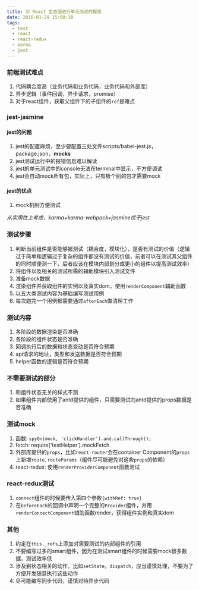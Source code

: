 ```yaml
---
title: 对 React 生态圈进行单元测试的探索
date: 2016-01-29 15:00:38
tags: 
  - test
  - react
  - react-redux
  - karma
  - jest
---
```


### 前端测试难点

1. 代码耦合度高（业务代码和业务代码，业务代码和外部库）
2. 异步逻辑（事件回调，异步请求，promise）
3. 对于react组件，获取父组件下的子组件的`ref`是难点

### jest-jasmine

#### jest的问题

1. jest的配置麻烦，至少要配置三处文件scripts/babel-jest.js，package.json，__mocks__
2. jest测试运行中的报错信息难以解读
3. jest的单元测试中的console无法在terminal中显示，不方便调试
4. jest会自动mock所有包，实际上，只有极个别的包才需要mock

#### jest的优点

1. mock机制方便测试

*从实用性上考虑，karma+karma-webpack+jasmine优于jest*

### 测试步骤

1. 判断当前组件是否能够被测试（耦合度，模块化），是否有测试的价值（逻辑过于简单和逻辑过于复杂的组件都没有测试的价值，前者可以在测试其父组件的同时顺便测一下，后者应该在模块内部划分成更小的组件以提高测试效率）
2. 将组件以及相关的测试所需的辅助模块引入测试文件
3. 准备mock数据
4. 渲染组件并获取组件的实例以及真实dom，使用`renderComponent`辅助函数
5. 以五大类测试内容为基础编写测试用例
6. 每次跑完一个用例都需要通过`afterEach`做清理工作

### 测试内容

1. 各阶段的数据渲染是否准确
2. 各阶段的组件状态是否准确
3. 回调执行后的数据和状态变动是否符合预期
4. api请求的地址，类型和发送数据是否符合预期
5. helper函数的逻辑是否符合预期

### 不需要测试的部分

1. 和组件状态无关的样式不测
2. 如果组件内部使用了antd提供的组件，只需要测试向antd提供的props数据是否准确

### 测试mock

1. 函数: `spyOn(mock, 'clickHandler').and.callThrough();`
2. fetch: require('testHelper').mockFetch
3. 外部库提供的`props`，比如`react-router`会在container Component的`props`上新增`route`, `routeParams`（组件尽可能避免对这些`props`的依赖）
4. react-redux: 使用`renderProviderComponent`函数测试

### react-redux测试

1. `connect`组件的时候要传入第四个参数`{withRef: true}`
2. 在`beforeEach`的回调中声明一个完整的`Provider`组件，并用`renderConnectComponent`辅助函数render，获得组件实例和真实dom

### 其他

1. 约定在`this._refs`上添加对需要测试的内部组件的引用
2. 不要编写过多的smart组件，因为在测试smart组件的时候需要mock很多数据，测试效率低
3. 涉及到状态相关的动作，比如`setState`，`dispatch`，应当谨慎处理，不要为了方便开发随意执行这些动作
4. 尽可能编写同步代码，谨慎对待异步代码
